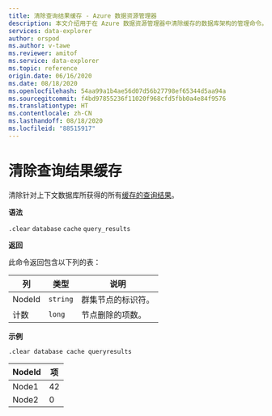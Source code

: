 ```yaml
---
title: 清除查询结果缓存 - Azure 数据资源管理器
description: 本文介绍用于在 Azure 数据资源管理器中清除缓存的数据库架构的管理命令。
services: data-explorer
author: orspod
ms.author: v-tawe
ms.reviewer: amitof
ms.service: data-explorer
ms.topic: reference
origin.date: 06/16/2020
ms.date: 08/18/2020
ms.openlocfilehash: 54aa99a1b4ae56d07d56b27798ef65344d5aa94a
ms.sourcegitcommit: f4bd97855236f11020f968cfd5fbb0a4e84f9576
ms.translationtype: HT
ms.contentlocale: zh-CN
ms.lasthandoff: 08/18/2020
ms.locfileid: "88515917"
---
```

# <a name="clear-query-results-cache"></a>清除查询结果缓存

清除针对上下文数据库所获得的所有[缓存的查询结果](../query/query-results-cache.md)。

**语法**

`.clear` `database` `cache` `query_results`

**返回**

此命令返回包含以下列的表：

|列    |类型    |说明
|---|---|---
|NodeId|`string`|群集节点的标识符。
|计数|`long`|节点删除的项数。

**示例**

```kusto
.clear database cache queryresults
```

|NodeId|项|
|---|---|
|Node1|42
|Node2|0
